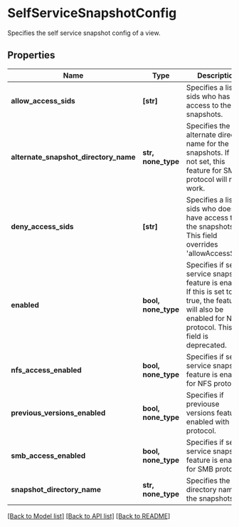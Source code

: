 # SelfServiceSnapshotConfig

Specifies the self service snapshot config of a view.

## Properties
Name | Type | Description | Notes
------------ | ------------- | ------------- | -------------
**allow_access_sids** | **[str]** | Specifies a list of sids who has access to the snapshots. | [optional] 
**alternate_snapshot_directory_name** | **str, none_type** | Specifies the alternate directory name for the snapshots. If it is not set, this feature for SMB protocol will not work. | [optional] 
**deny_access_sids** | **[str]** | Specifies a list of sids who does not have access to the snapshots. This field overrides &#39;allowAccessSids&#39;. | [optional] 
**enabled** | **bool, none_type** | Specifies if self service snapshot feature is enabled. If this is set to true, the feature will also be enabled for NFS protocol. This field is deprecated. | [optional] 
**nfs_access_enabled** | **bool, none_type** | Specifies if self service snapshot feature is enabled for NFS protocol. | [optional] 
**previous_versions_enabled** | **bool, none_type** | Specifies if previouse versions feature is enabled with SMB protocol. | [optional] 
**smb_access_enabled** | **bool, none_type** | Specifies if self service snapshot feature is enabled for SMB protocol. | [optional] 
**snapshot_directory_name** | **str, none_type** | Specifies the directory name for the snapshots. | [optional] 

[[Back to Model list]](../README.md#documentation-for-models) [[Back to API list]](../README.md#documentation-for-api-endpoints) [[Back to README]](../README.md)


